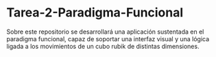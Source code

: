 # Tarea-2-Paradigma-Funcional
Sobre este repositorio se desarrollará una aplicación sustentada en el paradigma funcional, capaz de soportar una interfaz visual y una lógica ligada a los movimientos de un cubo rubik de distintas dimensiones.
